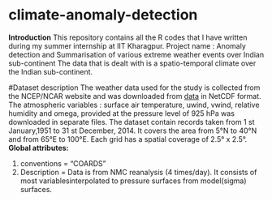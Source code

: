 # climate-anomaly-detection
**Introduction**
This repository contains all the R codes that I have written during my summer internship at IIT Kharagpur.
Project name : Anomaly detection and Summarisation of various extreme weather events over Indian sub-continent
The data that is dealt with is a spatio-temporal climate over the Indian sub-continent.

#Dataset description
The weather data used for the study is collected from the NCEP/NCAR website and was downloaded from [data](www.esrl.noaa.gov/psd/data/gridded/data.ncep.reanalysis.pressure.html) in NetCDF format. The atmospheric variables : surface air temperature, uwind, vwind, relative humidity and omega, provided at the pressure level of 925 hPa was downloaded in separate files. The dataset contain records taken from 1 st January,1951 to 31 st December, 2014. It covers the area from 5°N to 40°N and from 65°E to 100°E. Each grid has a spatial coverage of 2.5° x 2.5°.
**Global attributes:**
  1. conventions = “COARDS”
  2. Description = Data is from NMC reanalysis (4 times/day). It consists of most variablesinterpolated to pressure surfaces from model(sigma) surfaces.

